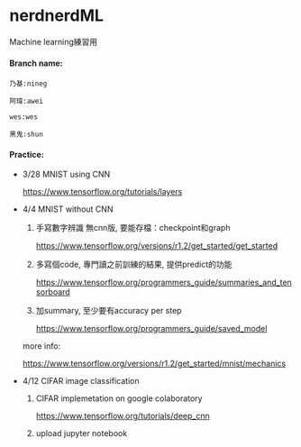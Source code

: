 # nerdnerdML
Machine learning練習用

#### Branch name:
  ```
  乃基:nineg

  阿瑋:awei

  wes:wes

  黑鬼:shun
  ```

#### Practice:

- 3/28 MNIST using CNN

  https://www.tensorflow.org/tutorials/layers


- 4/4 MNIST without CNN


    1. 手寫數字辨識 無cnn版, 要能存檔：checkpoint和graph 
  
       https://www.tensorflow.org/versions/r1.2/get_started/get_started
  
    2. 多寫個code, 專門讀之前訓練的結果, 提供predict的功能
  
       https://www.tensorflow.org/programmers_guide/summaries_and_tensorboard
  
    3. 加summary, 至少要有accuracy per step
  
       https://www.tensorflow.org/programmers_guide/saved_model
       
    more info:
    
    https://www.tensorflow.org/versions/r1.2/get_started/mnist/mechanics
    

- 4/12 CIFAR image classification

     1. CIFAR implemetation on google colaboratory
     
        https://www.tensorflow.org/tutorials/deep_cnn
     
     2. upload jupyter notebook
    

